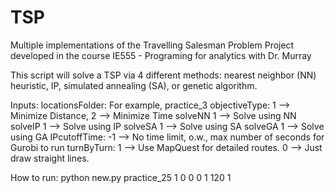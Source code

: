 # TSP
Multiple implementations of the Travelling Salesman Problem
Project developed in the course IE555 - Programing for analytics with Dr. Murray


This script will solve a TSP via 4 different methods:  nearest neighbor (NN) heuristic, IP,
simulated annealing (SA), or genetic algorithm.


Inputs:
 	locationsFolder:	For example, practice_3
	objectiveType:		1 --> Minimize Distance, 2 --> Minimize Time
	solveNN				1 --> Solve using NN
	solveIP				1 --> Solve using IP
	solveSA				1 --> Solve using SA
   solveGA             1 --> Solve using GA
 	IPcutoffTime:		-1 --> No time limit, o.w., max number of seconds for Gurobi to run
 	turnByTurn:			1 --> Use MapQuest for detailed routes. 0 --> Just draw straight lines.

 How to run:
 	python new.py practice_25 1 0 0 0 1 120 1
